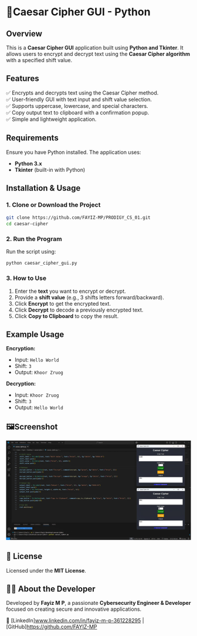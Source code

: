 # 🔐Caesar Cipher GUI - Python

## Overview
This is a **Caesar Cipher GUI** application built using **Python and Tkinter**. It allows users to encrypt and decrypt text using the **Caesar Cipher algorithm** with a specified shift value.

## Features
✅ Encrypts and decrypts text using the Caesar Cipher method.  
✅ User-friendly GUI with text input and shift value selection.  
✅ Supports uppercase, lowercase, and special characters.  
✅ Copy output text to clipboard with a confirmation popup.  
✅ Simple and lightweight application.

## Requirements
Ensure you have Python installed. The application uses:
- **Python 3.x**
- **Tkinter** (built-in with Python)

## Installation & Usage
### 1. Clone or Download the Project
```bash
git clone https://github.com/FAYIZ-MP/PRODIGY_CS_01.git
cd caesar-cipher
```

### 2. Run the Program
Run the script using:
```bash
python caesar_cipher_gui.py
```

### 3. How to Use
1. Enter the **text** you want to encrypt or decrypt.
2. Provide a **shift value** (e.g., 3 shifts letters forward/backward).
3. Click **Encrypt** to get the encrypted text.
4. Click **Decrypt** to decode a previously encrypted text.
5. Click **Copy to Clipboard** to copy the result.

## Example Usage
**Encryption:**  
- Input: `Hello World`
- Shift: `3`
- Output: `Khoor Zruog`

**Decryption:**  
- Input: `Khoor Zruog`
- Shift: `3`
- Output: `Hello World`

## 🖼️Screenshot
![Caesar Cipher GUI](screenshot.png)

## 📜 License
Licensed under the **MIT License**.

## 👨‍💻 About the Developer
Developed by **Fayiz M P**, a passionate **Cybersecurity Engineer & Developer** focused on creating secure and innovative applications.

🔗 [LinkedIn]www.linkedin.com/in/fayiz-m-p-361228295 | [GitHub]https://github.com/FAYIZ-MP


